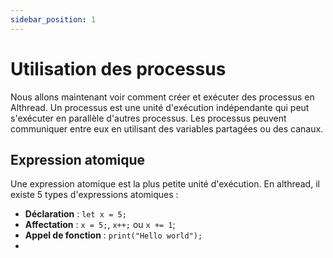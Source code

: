 ```yaml
---
sidebar_position: 1
---
```



# Utilisation des processus

Nous allons maintenant voir comment créer et exécuter des processus en Althread. Un processus est une unité d'exécution indépendante qui peut s'exécuter en parallèle d'autres processus. Les processus peuvent communiquer entre eux en utilisant des variables partagées ou des canaux.

## Expression atomique

Une expression atomique est la plus petite unité d'exécution. En althread, il existe 5 types d'expressions atomiques :
- **Déclaration** : `let x = 5;`
- **Affectation** : `x = 5;`,  `x++;` ou `x += 1`;
- **Appel de fonction** : `print("Hello world");`
- 
